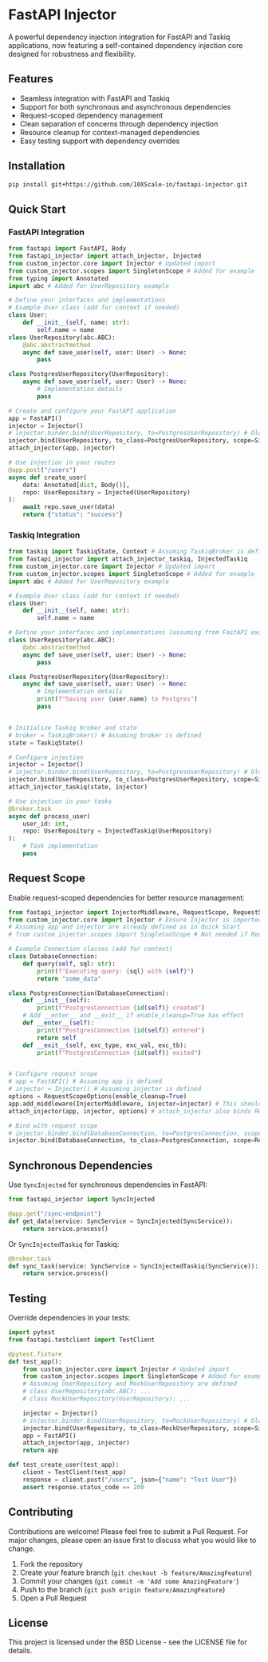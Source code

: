 # FastAPI Injector

A powerful dependency injection integration for FastAPI and Taskiq applications, now featuring a self-contained dependency injection core designed for robustness and flexibility.

## Features

- Seamless integration with FastAPI and Taskiq
- Support for both synchronous and asynchronous dependencies
- Request-scoped dependency management
- Clean separation of concerns through dependency injection
- Resource cleanup for context-managed dependencies
- Easy testing support with dependency overrides

## Installation

```bash
pip install git+https://github.com/10XScale-in/fastapi-injector.git
```

## Quick Start

### FastAPI Integration

```python
from fastapi import FastAPI, Body
from fastapi_injector import attach_injector, Injected
from custom_injector.core import Injector # Updated import
from custom_injector.scopes import SingletonScope # Added for example
from typing import Annotated
import abc # Added for UserRepository example

# Define your interfaces and implementations
# Example User class (add for context if needed)
class User:
    def __init__(self, name: str):
        self.name = name
class UserRepository(abc.ABC):
    @abc.abstractmethod
    async def save_user(self, user: User) -> None:
        pass

class PostgresUserRepository(UserRepository):
    async def save_user(self, user: User) -> None:
        # Implementation details
        pass

# Create and configure your FastAPI application
app = FastAPI()
injector = Injector()
# injector.binder.bind(UserRepository, to=PostgresUserRepository) # Old way
injector.bind(UserRepository, to_class=PostgresUserRepository, scope=SingletonScope) # New way
attach_injector(app, injector)

# Use injection in your routes
@app.post("/users")
async def create_user(
    data: Annotated[dict, Body()],
    repo: UserRepository = Injected(UserRepository)
):
    await repo.save_user(data)
    return {"status": "success"}
```

### Taskiq Integration

```python
from taskiq import TaskiqState, Context # Assuming TaskiqBroker is defined elsewhere
from fastapi_injector import attach_injector_taskiq, InjectedTaskiq
from custom_injector.core import Injector # Updated import
from custom_injector.scopes import SingletonScope # Added for example
import abc # Added for UserRepository example

# Example User class (add for context if needed)
class User:
    def __init__(self, name: str):
        self.name = name

# Define your interfaces and implementations (assuming from FastAPI example)
class UserRepository(abc.ABC):
    @abc.abstractmethod
    async def save_user(self, user: User) -> None:
        pass

class PostgresUserRepository(UserRepository):
    async def save_user(self, user: User) -> None:
        # Implementation details
        print(f"Saving user {user.name} to Postgres")
        pass


# Initialize Taskiq broker and state
# broker = TaskiqBroker() # Assuming broker is defined
state = TaskiqState()

# Configure injection
injector = Injector()
# injector.binder.bind(UserRepository, to=PostgresUserRepository) # Old way
injector.bind(UserRepository, to_class=PostgresUserRepository, scope=SingletonScope) # New way
attach_injector_taskiq(state, injector)

# Use injection in your tasks
@broker.task
async def process_user(
    user_id: int,
    repo: UserRepository = InjectedTaskiq(UserRepository)
):
    # Task implementation
    pass
```

## Request Scope

Enable request-scoped dependencies for better resource management:

```python
from fastapi_injector import InjectorMiddleware, RequestScope, RequestScopeOptions # Updated import
from custom_injector.core import Injector # Ensure Injector is imported if used in a standalone example
# Assuming app and injector are already defined as in Quick Start
# from custom_injector.scopes import SingletonScope # Not needed if RequestScope is the focus

# Example Connection classes (add for context)
class DatabaseConnection:
    def query(self, sql: str):
        print(f"Executing query: {sql} with {self}")
        return "some_data"

class PostgresConnection(DatabaseConnection):
    def __init__(self):
        print(f"PostgresConnection {id(self)} created")
    # Add __enter__ and __exit__ if enable_cleanup=True has effect
    def __enter__(self):
        print(f"PostgresConnection {id(self)} entered")
        return self
    def __exit__(self, exc_type, exc_val, exc_tb):
        print(f"PostgresConnection {id(self)} exited")


# Configure request scope
# app = FastAPI() # Assuming app is defined
# injector = Injector() # Assuming injector is defined
options = RequestScopeOptions(enable_cleanup=True)
app.add_middleware(InjectorMiddleware, injector=injector) # This should be before attach_injector if RequestScope itself is bound by attach_injector
attach_injector(app, injector, options) # attach_injector also binds RequestScope, RequestScopeFactory and RequestScopeOptions

# Bind with request scope
# injector.binder.bind(DatabaseConnection, to=PostgresConnection, scope=request_scope) # Old way
injector.bind(DatabaseConnection, to_class=PostgresConnection, scope=RequestScope) # New way
```

## Synchronous Dependencies

Use `SyncInjected` for synchronous dependencies in FastAPI:

```python
from fastapi_injector import SyncInjected

@app.get("/sync-endpoint")
def get_data(service: SyncService = SyncInjected(SyncService)):
    return service.process()
```

Or `SyncInjectedTaskiq` for Taskiq:

```python
@broker.task
def sync_task(service: SyncService = SyncInjectedTaskiq(SyncService)):
    return service.process()
```

## Testing

Override dependencies in your tests:

```python
import pytest
from fastapi.testclient import TestClient

@pytest.fixture
def test_app():
    from custom_injector.core import Injector # Updated import
    from custom_injector.scopes import SingletonScope # Added for example
    # Assuming UserRepository and MockUserRepository are defined
    # class UserRepository(abc.ABC): ...
    # class MockUserRepository(UserRepository): ...

    injector = Injector()
    # injector.binder.bind(UserRepository, to=MockUserRepository) # Old way
    injector.bind(UserRepository, to_class=MockUserRepository, scope=SingletonScope) # New way
    app = FastAPI()
    attach_injector(app, injector)
    return app

def test_create_user(test_app):
    client = TestClient(test_app)
    response = client.post("/users", json={"name": "Test User"})
    assert response.status_code == 200
```

## Contributing

Contributions are welcome! Please feel free to submit a Pull Request. For major changes, please open an issue first to discuss what you would like to change.

1. Fork the repository
2. Create your feature branch (`git checkout -b feature/AmazingFeature`)
3. Commit your changes (`git commit -m 'Add some AmazingFeature'`)
4. Push to the branch (`git push origin feature/AmazingFeature`)
5. Open a Pull Request

## License

This project is licensed under the BSD License - see the LICENSE file for details.
